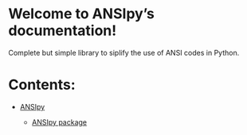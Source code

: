 <!-- ANSIpy documentation master file, created by
sphinx-quickstart on Wed Jun 22 20:07:35 2022.
You can adapt this file completely to your liking, but it should at least
contain the root `toctree` directive. -->
# Welcome to ANSIpy’s documentation!
Complete but simple library to siplify the use of ANSI codes in Python.

# Contents:


* [ANSIpy](docs/markdown/modules.md)


    * [ANSIpy package](ANSIpy.md)
